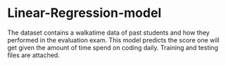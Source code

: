 # Linear-Regression-model
The dataset contains a walkatime data of past students and how they performed in the evaluation exam. This model predicts the score one will get given the amount of time 
spend on coding daily.
Training and testing files are attached.
